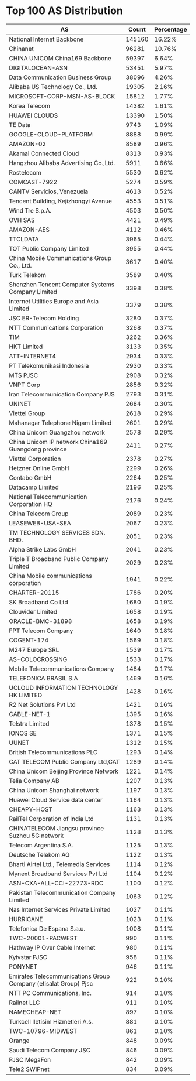 # Top 100 AS Distribution
| AS | Count | Percentage |
|----|----|----|
| National Internet Backbone | 145160 | 16.22% |
| Chinanet | 96281 | 10.76% |
| CHINA UNICOM China169 Backbone | 59397 | 6.64% |
| DIGITALOCEAN-ASN | 53451 | 5.97% |
| Data Communication Business Group | 38096 | 4.26% |
| Alibaba US Technology Co., Ltd. | 19305 | 2.16% |
| MICROSOFT-CORP-MSN-AS-BLOCK | 15812 | 1.77% |
| Korea Telecom | 14382 | 1.61% |
| HUAWEI CLOUDS | 13390 | 1.50% |
| TE Data | 9743 | 1.09% |
| GOOGLE-CLOUD-PLATFORM | 8888 | 0.99% |
| AMAZON-02 | 8589 | 0.96% |
| Akamai Connected Cloud | 8313 | 0.93% |
| Hangzhou Alibaba Advertising Co.,Ltd. | 5911 | 0.66% |
| Rostelecom | 5530 | 0.62% |
| COMCAST-7922 | 5274 | 0.59% |
| CANTV Servicios, Venezuela | 4613 | 0.52% |
| Tencent Building, Kejizhongyi Avenue | 4553 | 0.51% |
| Wind Tre S.p.A. | 4503 | 0.50% |
| OVH SAS | 4421 | 0.49% |
| AMAZON-AES | 4112 | 0.46% |
| TTCLDATA | 3965 | 0.44% |
| TOT Public Company Limited | 3955 | 0.44% |
| China Mobile Communications Group Co., Ltd. | 3617 | 0.40% |
| Turk Telekom | 3589 | 0.40% |
| Shenzhen Tencent Computer Systems Company Limited | 3398 | 0.38% |
| Internet Utilities Europe and Asia Limited | 3379 | 0.38% |
| JSC ER-Telecom Holding | 3280 | 0.37% |
| NTT Communications Corporation | 3268 | 0.37% |
| TIM | 3262 | 0.36% |
| HKT Limited | 3133 | 0.35% |
| ATT-INTERNET4 | 2934 | 0.33% |
| PT Telekomunikasi Indonesia | 2930 | 0.33% |
| MTS PJSC | 2908 | 0.32% |
| VNPT Corp | 2856 | 0.32% |
| Iran Telecommunication Company PJS | 2793 | 0.31% |
| UNINET | 2684 | 0.30% |
| Viettel Group | 2618 | 0.29% |
| Mahanagar Telephone Nigam Limited | 2601 | 0.29% |
| China Unicom Guangzhou network | 2578 | 0.29% |
| China Unicom IP network China169 Guangdong province | 2411 | 0.27% |
| Viettel Corporation | 2378 | 0.27% |
| Hetzner Online GmbH | 2299 | 0.26% |
| Contabo GmbH | 2264 | 0.25% |
| Datacamp Limited | 2196 | 0.25% |
| National Telecommunication Corporation HQ | 2176 | 0.24% |
| China Telecom Group | 2089 | 0.23% |
| LEASEWEB-USA-SEA | 2067 | 0.23% |
| TM TECHNOLOGY SERVICES SDN. BHD. | 2051 | 0.23% |
| Alpha Strike Labs GmbH | 2041 | 0.23% |
| Triple T Broadband Public Company Limited | 2029 | 0.23% |
| China Mobile communications corporation | 1941 | 0.22% |
| CHARTER-20115 | 1786 | 0.20% |
| SK Broadband Co Ltd | 1680 | 0.19% |
| Clouvider Limited | 1658 | 0.19% |
| ORACLE-BMC-31898 | 1658 | 0.19% |
| FPT Telecom Company | 1640 | 0.18% |
| COGENT-174 | 1569 | 0.18% |
| M247 Europe SRL | 1539 | 0.17% |
| AS-COLOCROSSING | 1533 | 0.17% |
| Mobile Telecommunications Company | 1484 | 0.17% |
| TELEFONICA BRASIL S.A | 1469 | 0.16% |
| UCLOUD INFORMATION TECHNOLOGY HK LIMITED | 1428 | 0.16% |
| R2 Net Solutions Pvt Ltd | 1421 | 0.16% |
| CABLE-NET-1 | 1395 | 0.16% |
| Telstra Limited | 1378 | 0.15% |
| IONOS SE | 1371 | 0.15% |
| UUNET | 1312 | 0.15% |
| British Telecommunications PLC | 1293 | 0.14% |
| CAT TELECOM Public Company Ltd,CAT | 1289 | 0.14% |
| China Unicom Beijing Province Network | 1221 | 0.14% |
| Telia Company AB | 1207 | 0.13% |
| China Unicom Shanghai network | 1197 | 0.13% |
| Huawei Cloud Service data center | 1164 | 0.13% |
| CHEAPY-HOST | 1163 | 0.13% |
| RailTel Corporation of India Ltd | 1131 | 0.13% |
| CHINATELECOM Jiangsu province Suzhou 5G network | 1128 | 0.13% |
| Telecom Argentina S.A. | 1125 | 0.13% |
| Deutsche Telekom AG | 1122 | 0.13% |
| Bharti Airtel Ltd., Telemedia Services | 1114 | 0.12% |
| Mynext Broadband Services Pvt Ltd | 1104 | 0.12% |
| ASN-CXA-ALL-CCI-22773-RDC | 1100 | 0.12% |
| Pakistan Telecommunication Company Limited | 1063 | 0.12% |
| Nas Internet Services Private Limited | 1027 | 0.11% |
| HURRICANE | 1023 | 0.11% |
| Telefonica De Espana S.a.u. | 1008 | 0.11% |
| TWC-20001-PACWEST | 990 | 0.11% |
| Hathway IP Over Cable Internet | 980 | 0.11% |
| Kyivstar PJSC | 958 | 0.11% |
| PONYNET | 946 | 0.11% |
| Emirates Telecommunications Group Company (etisalat Group) Pjsc | 922 | 0.10% |
| NTT PC Communications, Inc. | 914 | 0.10% |
| Railnet LLC | 911 | 0.10% |
| NAMECHEAP-NET | 897 | 0.10% |
| Turkcell Iletisim Hizmetleri A.s. | 881 | 0.10% |
| TWC-10796-MIDWEST | 861 | 0.10% |
| Orange | 848 | 0.09% |
| Saudi Telecom Company JSC | 846 | 0.09% |
| PJSC MegaFon | 842 | 0.09% |
| Tele2 SWIPnet | 834 | 0.09% |
